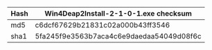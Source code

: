 
| Hash   |  Win4Deap2Install-2-1-0-1.exe checksum  |
|---   |--- |
| md5  | c6dcf67629b21831c02a000b43ff3546 |
| sha1 | 5fa245f9e3563b7aca4c6e9daedaa54049d08f6c |
